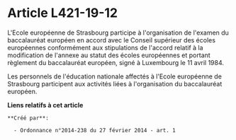 # Article L421-19-12

L'Ecole européenne de Strasbourg participe à l'organisation de l'examen du baccalauréat européen en accord avec le Conseil
supérieur des écoles européennes conformément aux stipulations de l'accord relatif à la modification de l'annexe au statut
des écoles européennes et portant règlement du baccalauréat européen, signé à Luxembourg le 11 avril 1984.

Les personnels de l'éducation nationale affectés à l'Ecole européenne de Strasbourg participent aux activités liées à
l'organisation du baccalauréat européen.

**Liens relatifs à cet article**

	**Créé par**:

	  - Ordonnance n°2014-238 du 27 février 2014 - art. 1
